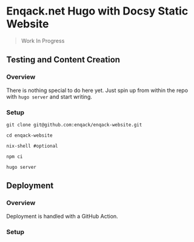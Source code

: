 # Enqack.net Hugo with Docsy Static Website

> Work In Progress

## Testing and Content Creation

### Overview

There is nothing special to do here yet. Just spin up from within the repo with `hugo server` and start writing.

### Setup

`git clone git@github.com:enqack/enqack-website.git`

`cd enqack-website`

`nix-shell #optional`

`npm ci`

`hugo server`

## Deployment

### Overview

Deployment is handled with a GitHub Action.

### Setup

